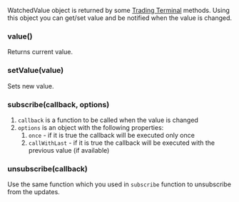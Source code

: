 WatchedValue object is returned by some [Trading Terminal](Trading-Terminal) methods. Using this object you can get/set value and be notified when the value is changed.

### value()

Returns current value.

### setValue(value)

Sets new value.

### subscribe(callback, options)

1. `callback` is a function to be called when the value is changed
1. `options` is an object with the following properties:
    1. `once` - if it is true the callback will be executed only once
    1. `callWithLast` - if it is true the callback will be executed with the previous value (if available)

### unsubscribe(callback)

Use the same function which you used in `subscribe` function to unsubscribe from the updates.
